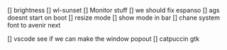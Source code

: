[] brightness
[] wl-sunset
[] Monitor stuff
[] we should fix espanso
[] ags doesnt start on boot
[] resize mode
[] show mode in bar
[] chane system font to avenir next

[] vscode see if we can make the window popout
[] catpuccin gtk
